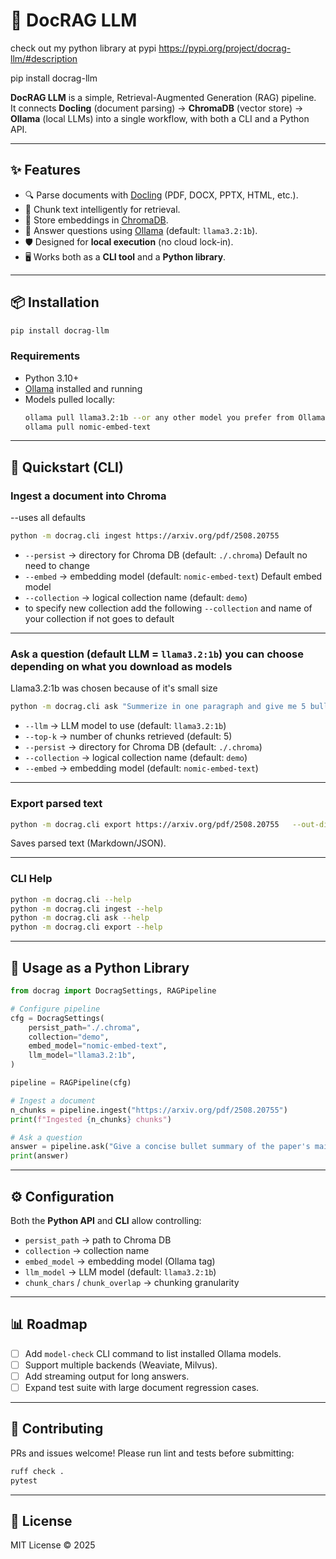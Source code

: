 # 📄 DocRAG LLM

check out my python library at pypi  https://pypi.org/project/docrag-llm/#description

pip install docrag-llm

**DocRAG LLM** is a simple, Retrieval-Augmented Generation (RAG) pipeline.  
It connects **Docling** (document parsing) → **ChromaDB** (vector store) → **Ollama** (local LLMs) into a single workflow, with both a CLI and a Python API.

---

## ✨ Features
- 🔍 Parse documents with [Docling](https://github.com/docling-project/docling) (PDF, DOCX, PPTX, HTML, etc.).
- 📑 Chunk text intelligently for retrieval.
- 🧠 Store embeddings in [ChromaDB](https://www.trychroma.com/).
- 🤖 Answer questions using [Ollama](https://ollama.ai/) (default: `llama3.2:1b`).
- 🛡️ Designed for **local execution** (no cloud lock-in).
- 🖥️ Works both as a **CLI tool** and a **Python library**.

---

## 📦 Installation

```bash
pip install docrag-llm
```

### Requirements
- Python 3.10+
- [Ollama](https://ollama.com) installed and running
- Models pulled locally:
  ```bash
  ollama pull llama3.2:1b --or any other model you prefer from Ollama
  ollama pull nomic-embed-text
  ```

---

## 🚀 Quickstart (CLI)

### Ingest a document into Chroma
--uses all defaults
```bash
python -m docrag.cli ingest https://arxiv.org/pdf/2508.20755 
```

- `--persist` → directory for Chroma DB (default: `./.chroma`)  Default no need to change
- `--embed` → embedding model (default: `nomic-embed-text`)   Default embed model
- `--collection` → logical collection name (default: `demo`)  
- to specify new collection add the following `--collection` and name of your collection if not goes to default 
---

### Ask a question (default LLM = `llama3.2:1b`) you can choose depending on what you download as models
Llama3.2:1b was chosen because of it's small size

```bash
python -m docrag.cli ask "Summerize in one paragraph and give me 5 bullets points of the main ideas"   
```

- `--llm` → LLM model to use (default: `llama3.2:1b`)  
- `--top-k` → number of chunks retrieved (default: 5)  
- `--persist` → directory for Chroma DB (default: `./.chroma`)  
- `--collection` → logical collection name (default: `demo`)  
- `--embed` → embedding model (default: `nomic-embed-text`)  

---

### Export parsed text

```bash
python -m docrag.cli export https://arxiv.org/pdf/2508.20755   --out-dir ./exports
```

Saves parsed text (Markdown/JSON).

---

### CLI Help

```bash
python -m docrag.cli --help
python -m docrag.cli ingest --help
python -m docrag.cli ask --help
python -m docrag.cli export --help
```

---

## 🐍 Usage as a Python Library

```python
from docrag import DocragSettings, RAGPipeline

# Configure pipeline
cfg = DocragSettings(
    persist_path="./.chroma",
    collection="demo",
    embed_model="nomic-embed-text",
    llm_model="llama3.2:1b",
)

pipeline = RAGPipeline(cfg)

# Ingest a document
n_chunks = pipeline.ingest("https://arxiv.org/pdf/2508.20755")
print(f"Ingested {n_chunks} chunks")

# Ask a question
answer = pipeline.ask("Give a concise bullet summary of the paper's main contributions.")
print(answer)
```

---

## ⚙️ Configuration

Both the **Python API** and **CLI** allow controlling:

- `persist_path` → path to Chroma DB  
- `collection` → collection name  
- `embed_model` → embedding model (Ollama tag)  
- `llm_model` → LLM model (default: `llama3.2:1b`)  
- `chunk_chars` / `chunk_overlap` → chunking granularity  

---

## 📊 Roadmap
- [ ] Add `model-check` CLI command to list installed Ollama models.  
- [ ] Support multiple backends (Weaviate, Milvus).  
- [ ] Add streaming output for long answers.  
- [ ] Expand test suite with large document regression cases.  

---

## 🤝 Contributing

PRs and issues welcome! Please run lint and tests before submitting:

```bash
ruff check .
pytest
```

---

## 📜 License

MIT License © 2025
